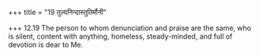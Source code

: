 +++
title = "19 तुल्यनिन्दास्तुतिर्मौनी"

+++
12.19 The person to whom denunciation and praise are the same, who is
silent, content with anything, homeless, steady-minded, and full of
devotion is dear to Me.
